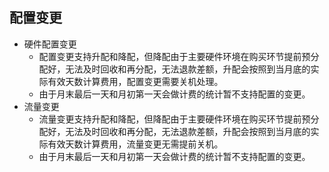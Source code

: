 ## 配置变更
-	硬件配置变更
	-	配置变更支持升配和降配，但降配由于主要硬件环境在购买环节提前预分配好，无法及时回收和再分配，无法退款差额，升配会按照到当月底的实际有效天数计算费用，配置变更需要关机处理。
	-	由于月末最后一天和月初第一天会做计费的统计暂不支持配置的变更。
-	流量变更
	-	流量变更支持升配和降配，但降配由于主要硬件环境在购买环节提前预分配好，无法及时回收和再分配，无法退款差额，升配会按照到当月底的实际有效天数计算费用，流量变更无需提前关机。
	-	由于月末最后一天和月初第一天会做计费的统计暂不支持配置的变更。
